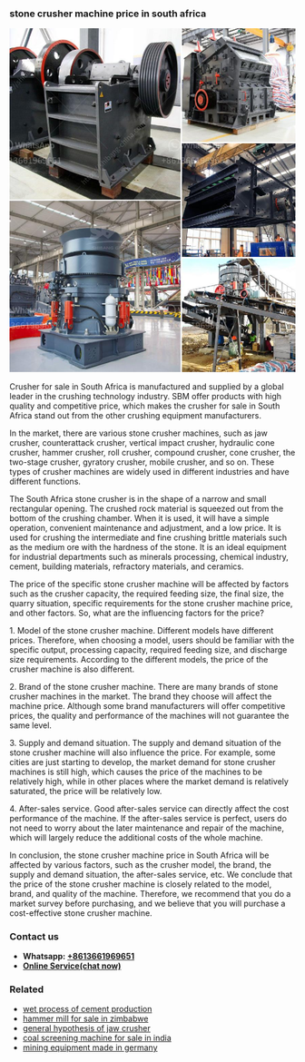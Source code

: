 <h3>stone crusher machine price in south africa</h3><img src='1708323052.jpg' alt=''><p>Crusher for sale in South Africa is manufactured and supplied by a global leader in the crushing technology industry. SBM offer products with high quality and competitive price, which makes the crusher for sale in South Africa stand out from the other crushing equipment manufacturers.</p><p>In the market, there are various stone crusher machines, such as jaw crusher, counterattack crusher, vertical impact crusher, hydraulic cone crusher, hammer crusher, roll crusher, compound crusher, cone crusher, the two-stage crusher, gyratory crusher, mobile crusher, and so on. These types of crusher machines are widely used in different industries and have different functions.</p><p>The South Africa stone crusher is in the shape of a narrow and small rectangular opening. The crushed rock material is squeezed out from the bottom of the crushing chamber. When it is used, it will have a simple operation, convenient maintenance and adjustment, and a low price. It is used for crushing the intermediate and fine crushing brittle materials such as the medium ore with the hardness of the stone. It is an ideal equipment for industrial departments such as minerals processing, chemical industry, cement, building materials, refractory materials, and ceramics.</p><p>The price of the specific stone crusher machine will be affected by factors such as the crusher capacity, the required feeding size, the final size, the quarry situation, specific requirements for the stone crusher machine price, and other factors. So, what are the influencing factors for the price?</p><p>1. Model of the stone crusher machine. Different models have different prices. Therefore, when choosing a model, users should be familiar with the specific output, processing capacity, required feeding size, and discharge size requirements. According to the different models, the price of the crusher machine is also different.</p><p>2. Brand of the stone crusher machine. There are many brands of stone crusher machines in the market. The brand they choose will affect the machine price. Although some brand manufacturers will offer competitive prices, the quality and performance of the machines will not guarantee the same level.</p><p>3. Supply and demand situation. The supply and demand situation of the stone crusher machine will also influence the price. For example, some cities are just starting to develop, the market demand for stone crusher machines is still high, which causes the price of the machines to be relatively high, while in other places where the market demand is relatively saturated, the price will be relatively low.</p><p>4. After-sales service. Good after-sales service can directly affect the cost performance of the machine. If the after-sales service is perfect, users do not need to worry about the later maintenance and repair of the machine, which will largely reduce the additional costs of the whole machine.</p><p>In conclusion, the stone crusher machine price in South Africa will be affected by various factors, such as the crusher model, the brand, the supply and demand situation, the after-sales service, etc. We conclude that the price of the stone crusher machine is closely related to the model, brand, and quality of the machine. Therefore, we recommend that you do a market survey before purchasing, and we believe that you will purchase a cost-effective stone crusher machine.</p><h3>Contact us</h3><ul><li><strong>Whatsapp:&nbsp;<a href="https://wa.me/8613661969651">+8613661969651</a></strong></li><li><a href="https://swt.shibang-china.com/?git&amp;zhl&amp;stone crusher machine price in south africa"><strong>Online Service(chat now)</strong></a></li></ul><h3>Related</h3><ul><li><a href='wet process of cement production.md'>wet process of cement production</a></li><li><a href='hammer mill for sale in zimbabwe.md'>hammer mill for sale in zimbabwe</a></li><li><a href='general hypothesis of jaw crusher.md'>general hypothesis of jaw crusher</a></li><li><a href='coal screening machine for sale in india.md'>coal screening machine for sale in india</a></li><li><a href='mining equipment made in germany.md'>mining equipment made in germany</a></li></ul>